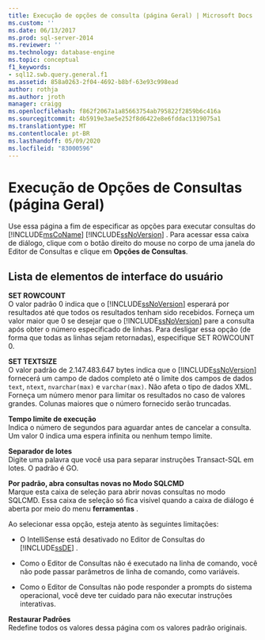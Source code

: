```yaml
---
title: Execução de opções de consulta (página Geral) | Microsoft Docs
ms.custom: ''
ms.date: 06/13/2017
ms.prod: sql-server-2014
ms.reviewer: ''
ms.technology: database-engine
ms.topic: conceptual
f1_keywords:
- sql12.swb.query.general.f1
ms.assetid: 858a0263-2f04-4692-b8bf-63e93c998ead
author: rothja
ms.author: jroth
manager: craigg
ms.openlocfilehash: f862f2067a1a85663754ab795822f2859b6c416a
ms.sourcegitcommit: 4b5919e3ae5e252f8d6422e8e6fddac1319075a1
ms.translationtype: MT
ms.contentlocale: pt-BR
ms.lasthandoff: 05/09/2020
ms.locfileid: "83000596"
---
```

# <a name="query-options-execution-general-page"></a>Execução de Opções de Consultas (página Geral)
  Use essa página a fim de especificar as opções para executar consultas do [!INCLUDE[msCoName](../includes/msconame-md.md)] [!INCLUDE[ssNoVersion](../includes/ssnoversion-md.md)] . Para acessar essa caixa de diálogo, clique com o botão direito do mouse no corpo de uma janela do Editor de Consultas e clique em **Opções de Consultas**.  
  
## <a name="uielement-list"></a>Lista de elementos de interface do usuário  
 **SET ROWCOUNT**  
 O valor padrão 0 indica que o [!INCLUDE[ssNoVersion](../includes/ssnoversion-md.md)] esperará por resultados até que todos os resultados tenham sido recebidos. Forneça um valor maior que 0 se desejar que o [!INCLUDE[ssNoVersion](../includes/ssnoversion-md.md)] pare a consulta após obter o número especificado de linhas. Para desligar essa opção (de forma que todas as linhas sejam retornadas), especifique SET ROWCOUNT 0.  
  
 **SET TEXTSIZE**  
 O valor padrão de 2.147.483.647 bytes indica que o [!INCLUDE[ssNoVersion](../includes/ssnoversion-md.md)] fornecerá um campo de dados completo até o limite dos campos de dados `text`, `ntext`, `nvarchar(max)` e `varchar(max)`. Não afeta o tipo de dados XML. Forneça um número menor para limitar os resultados no caso de valores grandes. Colunas maiores que o número fornecido serão truncadas.  
  
 **Tempo limite de execução**  
 Indica o número de segundos para aguardar antes de cancelar a consulta. Um valor 0 indica uma espera infinita ou nenhum tempo limite.  
  
 **Separador de lotes**  
 Digite uma palavra que você usa para separar instruções Transact-SQL em lotes. O padrão é GO.  
  
 **Por padrão, abra consultas novas no Modo SQLCMD**  
 Marque esta caixa de seleção para abrir novas consultas no modo SQLCMD. Essa caixa de seleção só fica visível quando a caixa de diálogo é aberta por meio do menu **ferramentas** .  
  
 Ao selecionar essa opção, esteja atento às seguintes limitações:  
  
-   O IntelliSense está desativado no Editor de Consultas do [!INCLUDE[ssDE](../includes/ssde-md.md)] .  
  
-   Como o Editor de Consultas não é executado na linha de comando, você não pode passar parâmetros de linha de comando, como variáveis.  
  
-   Como o Editor de Consultas não pode responder a prompts do sistema operacional, você deve ter cuidado para não executar instruções interativas.  
  
 **Restaurar Padrões**  
 Redefine todos os valores dessa página com os valores padrão originais.  
  
  
